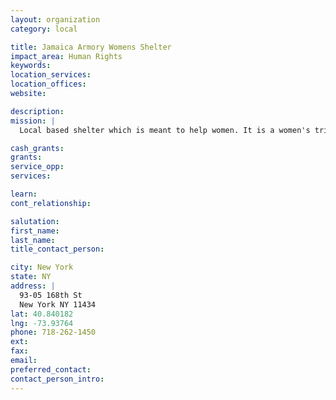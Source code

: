 ```yaml
---
layout: organization
category: local

title: Jamaica Armory Womens Shelter
impact_area: Human Rights
keywords: 
location_services: 
location_offices: 
website: 

description: 
mission: |
  Local based shelter which is meant to help women. It is a women's triage shelter.

cash_grants: 
grants: 
service_opp: 
services: 

learn: 
cont_relationship: 

salutation: 
first_name: 
last_name: 
title_contact_person: 

city: New York
state: NY
address: |
  93-05 168th St  
  New York NY 11434
lat: 40.840182
lng: -73.93764
phone: 718-262-1450
ext: 
fax: 
email: 
preferred_contact: 
contact_person_intro: 
---
```

